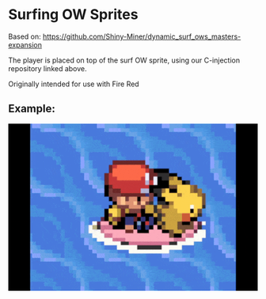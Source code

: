 # Surfing OW Sprites
Based on: https://github.com/Shiny-Miner/dynamic_surf_ows_masters-expansion

The player is placed on top of the surf OW sprite, using our C-injection repository linked above.

Originally intended for use with Fire Red

## Example:
![Surfing Pikachu](example.gif)

